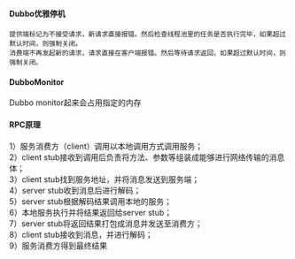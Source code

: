 #### Dubbo优雅停机
```
提供端标记为不接受请求，新请求直接报错。然后检查线程池里的任务是否执行完毕，如果超过默认时间，则强制关闭。
消费端不再发起新的请求，请求直接在客户端报错。然后等待请求返回，如果超过默认时间，则强制关闭。
```
#### DubboMonitor
Dubbo monitor起来会占用指定的内存

#### RPC原理
1）服务消费方（client）调用以本地调用方式调用服务；  
2）client stub接收到调用后负责将方法、参数等组装成能够进行网络传输的消息体；  
3）client stub找到服务地址，并将消息发送到服务端；  
4）server stub收到消息后进行解码；  
5）server stub根据解码结果调用本地的服务；  
6）本地服务执行并将结果返回给server stub；  
7）server stub将返回结果打包成消息并发送至消费方；  
8）client stub接收到消息，并进行解码；  
9）服务消费方得到最终结果  